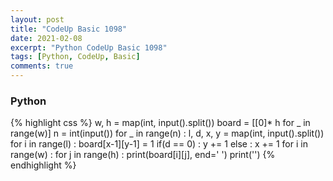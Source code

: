 ```yaml
---
layout: post
title: "CodeUp Basic 1098"
date: 2021-02-08
excerpt: "Python CodeUp Basic 1098"
tags: [Python, CodeUp, Basic]
comments: true
---
```


### Python
{% highlight css %}
w, h = map(int, input().split())
board = [[0]* h for _ in range(w)]
n = int(input())
for _ in range(n) :
    l, d, x, y = map(int, input().split())
    for i in range(l) :
        board[x-1][y-1] = 1
        if(d == 0) : y += 1
        else : x += 1
for i in range(w) :
    for j in range(h) :
        print(board[i][j], end=' ')
    print('')
{% endhighlight %}